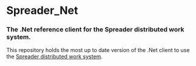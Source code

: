 # Spreader_Net
### The .Net reference client for the Spreader distributed work system.

This repository holds the most up to date version of the .Net client to use the [Spreader distributed work system](https://github.com/LukeCroteau/spreader).
